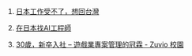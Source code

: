 1. [日本工作受不了，想回台灣](https://disp.cc/b/Tech_Job/gcqN)

2. [在日本找AI工程師](https://hellochick.medium.com/%E6%89%BE%E6%97%A5%E6%9C%AC%E6%A9%9F%E5%99%A8%E5%AD%B8%E7%BF%92-%E7%A0%94%E7%A9%B6%E5%9E%8B%E8%81%B7%E7%BC%BA%E4%B9%8B%E5%BF%83%E5%BE%97-2021-research-scientist-machine-learning-engineer-b86568190376)

3. [30歲，新卒入社 – 遊戲業專案管理的冠霖  - Zuvio 校園](https://irs.zuvio.com.tw/student5/chickenM/article/101142)